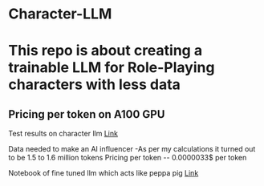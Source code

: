 # Character-LLM

# This repo is about creating a trainable LLM for Role-Playing characters with less data 

## Pricing per token on A100 GPU 


Test results on character llm [Link](https://github.com/choosewhatulike/trainable-agents?tab=readme-ov-file)

Data needed to make an AI influencer -As per my calculations it turned out to be 1.5 to 1.6 million tokens
Pricing per token --  0.0000033$ per token

Notebook of fine tuned llm which acts like peppa pig [Link](Character_AI.ipynb)
